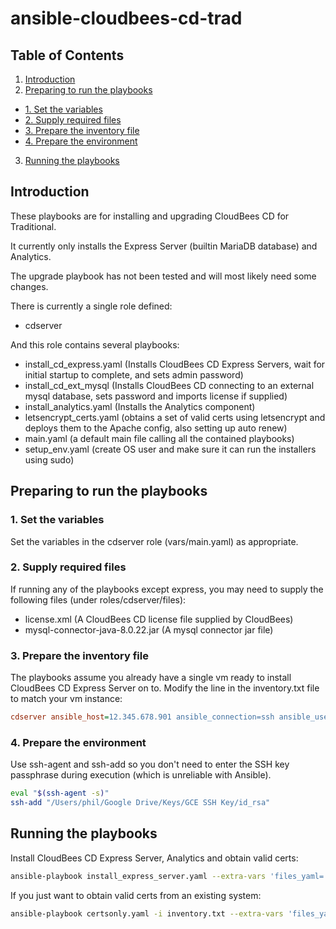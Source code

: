 # ansible-cloudbees-cd-trad

## Table of Contents ##

1. [Introduction](#Introduction)
2. [Preparing to run the playbooks](#Preparing-to-run-the-playbooks)

  - [1. Set the variables](#1.-Set-the-variables)
  - [2. Supply required files](#2.-Supply-required-files)
  - [3. Prepare the inventory file](#3.-Prepare-the-inventory-file)
  - [4. Prepare the environment](#4.-Prepare-the-environment)

3. [Running the playbooks](#Running-the-playbooks)
## Introduction ##
These playbooks are for installing and upgrading CloudBees CD for Traditional.

It currently only installs the Express Server (builtin MariaDB database) and Analytics.

The upgrade playbook has not been tested and will most likely need some changes.

There is currently a single role defined:

- cdserver

And this role contains several playbooks:

- install_cd_express.yaml (Installs CloudBees CD Express Servers, wait for initial startup to complete, and sets admin password)
- install_cd_ext_mysql (Installs CloudBees CD connecting to an external mysql database, sets password and imports license if supplied)
- install_analytics.yaml (Installs the Analytics component)
- letsencrypt_certs.yaml (obtains a set of valid certs using letsencrypt and deploys them to the Apache config, also setting up auto renew)
- main.yaml (a default main file calling all the contained playbooks)
- setup_env.yaml (create OS user and make sure it can run the installers using sudo)

## Preparing to run the playbooks ##

### 1. Set the variables ###

Set the variables in the cdserver role (vars/main.yaml) as appropriate.

### 2. Supply required files ###

If running any of the playbooks except express, you may need to supply the following files (under roles/cdserver/files):

- license.xml (A CloudBees CD license file supplied by CloudBees)
- mysql-connector-java-8.0.22.jar (A mysql connector jar file)
### 3. Prepare the inventory file ###

The playbooks assume you already have a single vm ready to install CloudBees CD Express Server on to.  Modify the line in the inventory.txt file to match your vm instance:

```ini
cdserver ansible_host=12.345.678.901 ansible_connection=ssh ansible_user=phil ansible_ssh_private_key_file="~/id_rsa"
```

### 4. Prepare the environment ###

Use ssh-agent and ssh-add so you don't need to enter the SSH key passphrase during execution (which is unreliable with Ansible).

```bash
eval "$(ssh-agent -s)"
ssh-add "/Users/phil/Google Drive/Keys/GCE SSH Key/id_rsa"
```

## Running the playbooks ##

Install CloudBees CD Express Server, Analytics and obtain valid certs:

```bash
ansible-playbook install_express_server.yaml --extra-vars 'files_yaml=../ansible-cloudbees-cd-trad-priv/cbcd-preview/vars.yaml' -i inventory.txt
```

If you just want to obtain valid certs from an existing system:

```bash
ansible-playbook certsonly.yaml -i inventory.txt --extra-vars 'files_yaml=../ansible-cloudbees-cd-trad-priv/cbcd-preview/vars.yaml' -i inventory.txt
```
